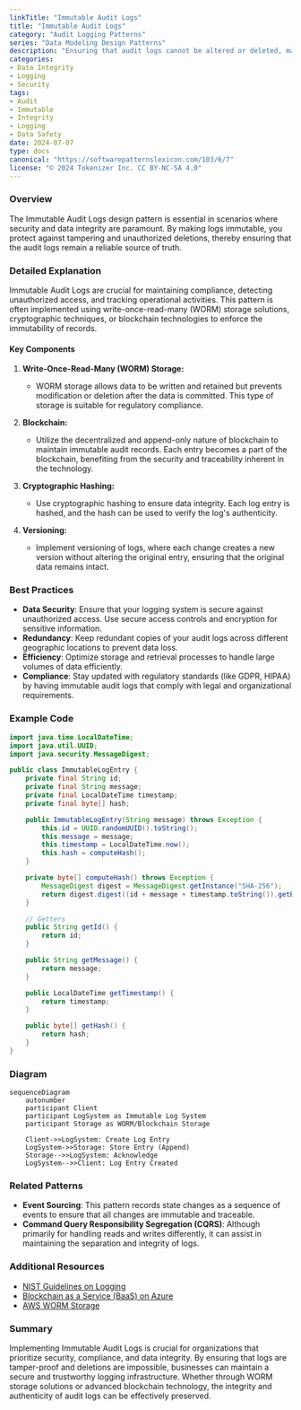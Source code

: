 ```yaml
---
linkTitle: "Immutable Audit Logs"
title: "Immutable Audit Logs"
category: "Audit Logging Patterns"
series: "Data Modeling Design Patterns"
description: "Ensuring that audit logs cannot be altered or deleted, maintaining data integrity, by leveraging immutable storage solutions."
categories:
- Data Integrity
- Logging
- Security
tags:
- Audit
- Immutable
- Integrity
- Logging
- Data Safety
date: 2024-07-07
type: docs
canonical: "https://softwarepatternslexicon.com/103/6/7"
license: "© 2024 Tokenizer Inc. CC BY-NC-SA 4.0"
---
```


### Overview

The Immutable Audit Logs design pattern is essential in scenarios where security and data integrity are paramount. By making logs immutable, you protect against tampering and unauthorized deletions, thereby ensuring that the audit logs remain a reliable source of truth.

### Detailed Explanation

Immutable Audit Logs are crucial for maintaining compliance, detecting unauthorized access, and tracking operational activities. This pattern is often implemented using write-once-read-many (WORM) storage solutions, cryptographic techniques, or blockchain technologies to enforce the immutability of records.

#### Key Components

1. **Write-Once-Read-Many (WORM) Storage:**
   - WORM storage allows data to be written and retained but prevents modification or deletion after the data is committed. This type of storage is suitable for regulatory compliance.

2. **Blockchain:**
   - Utilize the decentralized and append-only nature of blockchain to maintain immutable audit records. Each entry becomes a part of the blockchain, benefiting from the security and traceability inherent in the technology.

3. **Cryptographic Hashing:**
   - Use cryptographic hashing to ensure data integrity. Each log entry is hashed, and the hash can be used to verify the log's authenticity.

4. **Versioning:**
   - Implement versioning of logs, where each change creates a new version without altering the original entry, ensuring that the original data remains intact.

### Best Practices

- **Data Security**: Ensure that your logging system is secure against unauthorized access. Use secure access controls and encryption for sensitive information.
- **Redundancy**: Keep redundant copies of your audit logs across different geographic locations to prevent data loss.
- **Efficiency**: Optimize storage and retrieval processes to handle large volumes of data efficiently.
- **Compliance**: Stay updated with regulatory standards (like GDPR, HIPAA) by having immutable audit logs that comply with legal and organizational requirements.

### Example Code

```java
import java.time.LocalDateTime;
import java.util.UUID;
import java.security.MessageDigest;

public class ImmutableLogEntry {
    private final String id;
    private final String message;
    private final LocalDateTime timestamp;
    private final byte[] hash;

    public ImmutableLogEntry(String message) throws Exception {
        this.id = UUID.randomUUID().toString();
        this.message = message;
        this.timestamp = LocalDateTime.now();
        this.hash = computeHash();
    }

    private byte[] computeHash() throws Exception {
        MessageDigest digest = MessageDigest.getInstance("SHA-256");
        return digest.digest((id + message + timestamp.toString()).getBytes("UTF-8"));
    }

    // Getters
    public String getId() {
        return id;
    }

    public String getMessage() {
        return message;
    }

    public LocalDateTime getTimestamp() {
        return timestamp;
    }

    public byte[] getHash() {
        return hash;
    }
}
```

### Diagram

```mermaid
sequenceDiagram
    autonumber
    participant Client
    participant LogSystem as Immutable Log System
    participant Storage as WORM/Blockchain Storage

    Client->>LogSystem: Create Log Entry
    LogSystem->>Storage: Store Entry (Append)
    Storage-->>LogSystem: Acknowledge
    LogSystem-->>Client: Log Entry Created
```

### Related Patterns

- **Event Sourcing**: This pattern records state changes as a sequence of events to ensure that all changes are immutable and traceable.
- **Command Query Responsibility Segregation (CQRS)**: Although primarily for handling reads and writes differently, it can assist in maintaining the separation and integrity of logs.

### Additional Resources

- [NIST Guidelines on Logging](https://nvlpubs.nist.gov)
- [Blockchain as a Service (BaaS) on Azure](https://azure.microsoft.com/en-us/solutions/blockchain/)
- [AWS WORM Storage](https://aws.amazon.com/blogs/security/what-are-worm-protected-data-objects-in-amazon-s3/)

### Summary

Implementing Immutable Audit Logs is crucial for organizations that prioritize security, compliance, and data integrity. By ensuring that logs are tamper-proof and deletions are impossible, businesses can maintain a secure and trustworthy logging infrastructure. Whether through WORM storage solutions or advanced blockchain technology, the integrity and authenticity of audit logs can be effectively preserved.
